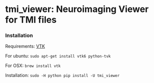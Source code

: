 # tmi_viewer: Neuroimaging Viewer for TMI files

### Installation

Requirements:
[VTK](http://www.vtk.org/download/)

For ubuntu:
```sudo apt-get install vtk6 python-tvk```

For OSX:
```brew install vtk```

Installation:
```sudo -H python pip install -U tmi_viewer```
